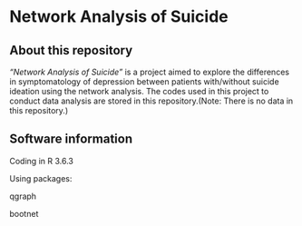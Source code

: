# Network Analysis of Suicide

## About this repository

*“Network Analysis of Suicide”* is a project aimed to explore the differences in symptomatology of depression between patients with/without suicide ideation using the network analysis. The codes used in this project to conduct data analysis are stored in this repository.(Note: There is no data in this repository.)

## Software information

Coding in R 3.6.3

Using packages:

qgraph

bootnet